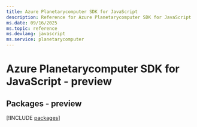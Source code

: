 ```yaml
---
title: Azure Planetarycomputer SDK for JavaScript
description: Reference for Azure Planetarycomputer SDK for JavaScript
ms.date: 09/16/2025
ms.topic: reference
ms.devlang: javascript
ms.service: planetarycomputer
---
```

# Azure Planetarycomputer SDK for JavaScript - preview
## Packages - preview
[!INCLUDE [packages](planetarycomputer-index.md)]
